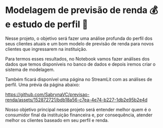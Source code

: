 # Modelagem de previsão de renda 💰 e estudo de perfil 👤

Nesse projeto, o objetivo será fazer uma análise profunda do perfil dos seus clientes atuais e um bom modelo de previsão de renda para novos clientes que ingressarem na instituição.

Para termos esses resultados, no Notebook vamos fazer análises dos dados que temos disponíveis no banco de dados e depois iremos criar o sistema de modelagem.

Também ficará disponível uma página no StreamLit com as análises de perfil. Uma prévia da página abaixo:

https://github.com/SabrynaVC/previsao-renda/assets/152872721/bdb18a56-c7ea-4e74-b227-1db2e95b2e4d

Nosso objetivo principal nesse projeto será entender melhor quem é o consumidor final da instituição financeira e, por consequência, atender melhor os clientes baseado em seu perfil e renda.
